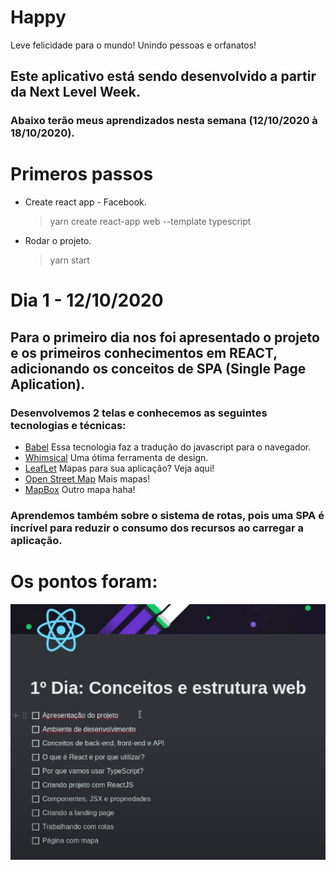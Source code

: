 # Happy
 Leve felicidade para o mundo! Unindo pessoas e orfanatos!

## Este aplicativo está sendo desenvolvido a partir da Next Level Week.
### Abaixo terão meus aprendizados nesta semana (12/10/2020 à 18/10/2020).

# Primeros passos
- Create react app - Facebook.
    > yarn create react-app web --template typescript
- Rodar o projeto.
    > yarn start

# Dia 1 - 12/10/2020

## Para o primeiro dia nos foi apresentado o projeto e os primeiros conhecimentos em REACT, adicionando os conceitos de SPA (Single Page Aplication).
### Desenvolvemos 2 telas e conhecemos as seguintes tecnologias e técnicas:

- [Babel](https://babeljs.io/)
Essa tecnologia faz a tradução do javascript para o navegador.
- [Whimsical](https://whimsical.com/)
Uma ótima ferramenta de design.
- [LeafLet](https://leafletjs.com/)
Mapas para sua aplicação? Veja aqui!
- [Open Street Map](https://www.openstreetmap.org/)
Mais mapas!
- [MapBox](https://www.mapbox.com/)
Outro mapa haha!

### Aprendemos também sobre o sistema de rotas, pois uma SPA é incrível para reduzir o consumo dos recursos ao carregar a aplicação.

# Os pontos foram:

![ImagemDia01](./readmePhotos/dia01.PNG)